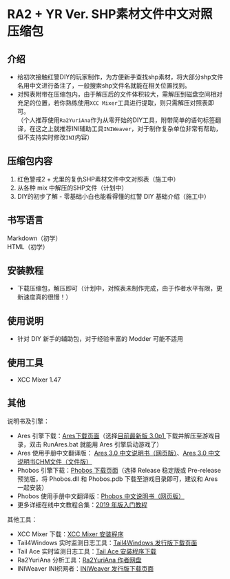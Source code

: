 # RA2 + YR Ver. SHP素材文件中文对照压缩包

## 介绍

- 给初次接触红警DIY的玩家制作，为方便新手查找shp素材，将大部分shp文件名用中文进行备注了，一般搜索shp文件名就能在相关位置找到。  
- 对照表附带在压缩包内，由于解压后的文件体积较大，需解压到磁盘空间相对充足的位置，若你熟练使用`XCC Mixer`工具进行提取，则只需解压对照表即可。  
（个人推荐使用`Ra2YuriAna`作为从零开始的DIY工具，附带简单的语句标签翻译，在这之上就推荐INI辅助工具`INIWeaver`，对于制作复杂单位非常有帮助，但不支持实时修改`INI`内容）

## 压缩包内容

1. 红色警戒2 + 尤里的复仇SHP素材文件中文对照表（施工中）
2. 从各种 mix 中解压的SHP文件（计划中）
3. DIY的初步了解 - 零基础小白也能看得懂的红警 DIY 基础介绍（施工中）

## 书写语言

Markdown（初学）  
HTML（初学）

## 安装教程

- 下载压缩包，解压即可（计划中，对照表未制作完成，由于作者水平有限，更新速度真的很慢！）

## 使用说明

- 针对 DIY 新手的辅助包，对于经验丰富的 Modder 可能不适用

## 使用工具

- XCC Mixer 1.47

## 其他

说明书及引擎：  
- Ares 引擎下载：[Ares下载页面](https://launchpad.net/ares/+download)（选择[目前最新版 3.0p1 ](https://launchpad.net/ares/3.0/3.0p1/+download/ares_3.0p1.zip)下载并解压至游戏目录，双击 RunAres.bat 就能用 Ares 引擎启动游戏了）
- Ares 使用手册中文翻译版： [Ares 3.0 中文说明书（网页版）](https://ares-china.github.io/Ares-Manual/)、[Ares 3.0 中文说明书CHM文件（文件版）](https://pan.baidu.com/s/1t3p23uVwpXn32OX_4db3MQ?pwd=3jj2)
- Phobos 引擎下载：[Phobos 下载页面](https://github.com/Phobos-developers/Phobos/releases)（选择 Release 稳定版或 Pre-release 预览版，将 Phobos.dll 和 Phobos.pdb 下载至游戏目录即可，建议和 Ares 一起安装）
- Phobos 使用手册中文翻译版：[Phobos 中文说明书（网页版）](https://phobos.readthedocs.io/zh-cn/latest/)
- 更多详细在线中文教程合集：[2019 年版入门教程](https://docs.qq.com/doc/p/99db114aba903e9ab82f7546990244dc9bf60ad3)
  
其他工具：  
- XCC Mixer 下载：[XCC Mixer 安装程序](https://xhp.xwis.net/utilities/XCC_Utilities.exe)
- Tail4Windows 实时监测日志工具：[Tail4Windows 发行版下载页面](https://github.com/tualatin/tailforwindows/releases)
- Tail Ace 实时监测日志工具：[Tail Ace 安装程序下载](https://sourceforge.net/projects/tailace/)
- Ra2YuriAna 分析工具：[Ra2YuriAna 作者网盘](http://1024bit.ys168.com/)
- INIWeaver INI织网者：[INIWeaver 发行版下载页面](https://github.com/ra2diy/INIWeaver-1.0/releases)

